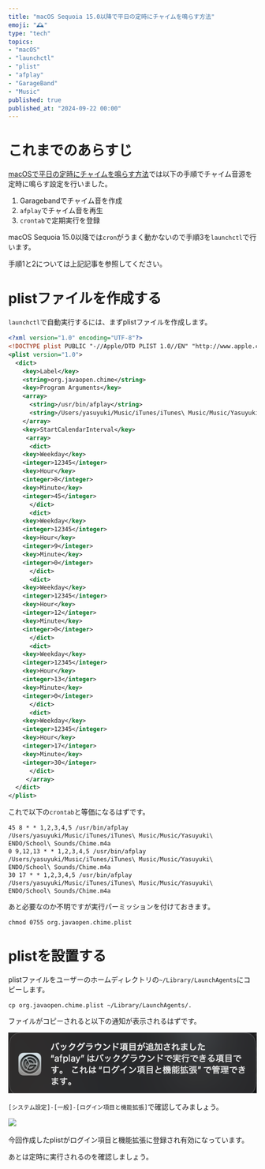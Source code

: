 ```yaml
---
title: "macOS Sequoia 15.0以降で平日の定時にチャイムを鳴らす方法"
emoji: "🕰"
type: "tech"
topics:
- "macOS"
- "launchctl"
- "plist"
- "afplay"
- "GarageBand"
- "Music"
published: true
published_at: "2024-09-22 00:00"
---
```


# これまでのあらすじ

[macOSで平日の定時にチャイムを鳴らす方法](https://zenn.dev/eyasuyuki/articles/macos-cron-sound)では以下の手順でチャイム音源を定時に鳴らす設定を行いました。

1. Garagebandでチャイム音を作成
2. ```afplay```でチャイム音を再生
3. ```crontab```で定期実行を登録

macOS Sequoia 15.0以降では```cron```がうまく動かないので手順3を```launchctl```で行います。

手順1と2については上記記事を参照してください。

# plistファイルを作成する

```launchctl```で自動実行するには、まずplistファイルを作成します。

```xml
<?xml version="1.0" encoding="UTF-8"?>
<!DOCTYPE plist PUBLIC "-//Apple/DTD PLIST 1.0//EN" "http://www.apple.com/DTDs/PropertyList-1.0.dtd">
<plist version="1.0">
  <dict>
    <key>Label</key>
    <string>org.javaopen.chime</string>
    <key>Program Arguments</key>
    <array>
      <string>/usr/bin/afplay</string>
      <string>/Users/yasuyuki/Music/iTunes/iTunes\ Music/Music/Yasuyuki\ ENDO/School\ Sounds/Chime.m4a</string>
    </array>
    <key>StartCalendarInterval</key>
     <array>
      <dict>
	<key>Weekday</key>
	<integer>12345</integer>
	<key>Hour</key>
	<integer>8</integer>
	<key>Minute</key>
	<integer>45</integer>
      </dict>
      <dict>
	<key>Weekday</key>
	<integer>12345</integer>
	<key>Hour</key>
	<integer>9</integer>
	<key>Minute</key>
	<integer>0</integer>
      </dict>
      <dict>
	<key>Weekday</key>
	<integer>12345</integer>
	<key>Hour</key>
	<integer>12</integer>
	<key>Minute</key>
	<integer>0</integer>
      </dict>
      <dict>
	<key>Weekday</key>
	<integer>12345</integer>
	<key>Hour</key>
	<integer>13</integer>
	<key>Minute</key>
	<integer>0</integer>
      </dict>
      <dict>
	<key>Weekday</key>
	<integer>12345</integer>
	<key>Hour</key>
	<integer>17</integer>
	<key>Minute</key>
	<integer>30</integer>
      </dict>
     </array>
  </dict>
</plist>
```

これで以下の```crontab```と等価になるはずです。

```shell
45 8 * * 1,2,3,4,5 /usr/bin/afplay /Users/yasuyuki/Music/iTunes/iTunes\ Music/Music/Yasuyuki\ ENDO/School\ Sounds/Chime.m4a
0 9,12,13 * * 1,2,3,4,5 /usr/bin/afplay /Users/yasuyuki/Music/iTunes/iTunes\ Music/Music/Yasuyuki\ ENDO/School\ Sounds/Chime.m4a
30 17 * * 1,2,3,4,5 /usr/bin/afplay /Users/yasuyuki/Music/iTunes/iTunes\ Music/Music/Yasuyuki\ ENDO/School\ Sounds/Chime.m4a
```

あと必要なのか不明ですが実行パーミッションを付けておきます。

```shell
chmod 0755 org.javaopen.chime.plist
```

# plistを設置する

plistファイルをユーザーのホームディレクトリの```~/Library/LaunchAgents```にコピーします。

```shell
cp org.javaopen.chime.plist ~/Library/LaunchAgents/.
```

ファイルがコピーされると以下の通知が表示されるはずです。

![](/images/macos-sequoia-launchctl-sound/notification.png)

```[システム設定]-[一般]-[ログイン項目と機能拡張]```で確認してみましょう。

![](/images/macos-sequoia-launchctl-sound/control-panel.png)

今回作成したplistがログイン項目と機能拡張に登録され有効になっています。

あとは定時に実行されるのを確認しましょう。


